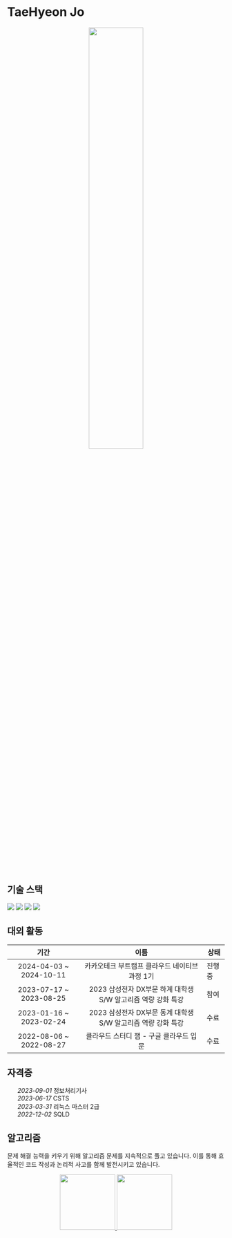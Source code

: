 # TaeHyeon Jo


<div align="center">
  <a href="https://github.com/anuraghazra/convoychat">
    <img height=50% align="center" src="https://github-readme-stats.vercel.app/api/top-langs/?username=49ehyeon42&layout=compact&show_icons=true&theme=dark#gh-dark-mode-only">
  </a>
</div>

## 기술 스택

<div>
  <img src="https://img.shields.io/badge/java-007396?style=for-the-badge&logo=OpenJDK&logoColor=white">
  <img src="https://img.shields.io/badge/springboot-6DB33F?style=for-the-badge&logo=springboot&logoColor=white">
  <img src="https://img.shields.io/badge/Spring Security-6DB33F?style=for-the-badge&logo=Spring Security&logoColor=white">
  <img src="https://img.shields.io/badge/Hibernate-59666C?style=for-the-badge&logo=Hibernate&logoColor=white">
</div>


## 대외 활동

<div align="center">

|           기간          |                             이름                             | 상태    |
|:-----------------------:|:------------------------------------------------------------:|---------|
| 2024-04-03 ~ 2024-10-11 |        카카오테크 부트캠프 클라우드 네이티브 과정 1기        | 진행 중 |
| 2023-07-17 ~ 2023-08-25 | 2023 삼성전자 DX부문 하계 대학생 S/W 알고리즘 역량 강화 특강 | 참여    |
| 2023-01-16 ~ 2023-02-24 | 2023 삼성전자 DX부문 동계 대학생 S/W 알고리즘 역량 강화 특강 | 수료    |
| 2022-08-06 ~ 2022-08-27 |            클라우드 스터디 잼 - 구글 클라우드 입문           | 수료    |
  
</div>

## 자격증

<ul style="list-style-type: none;">
  <li><i>2023-09-01</i> 정보처리기사</li>
  <li><i>2023-06-17</i> CSTS</li>
  <li><i>2023-03-31</i> 리눅스 마스터 2급</li>
  <li><i>2022-12-02</i> SQLD</li>
</ul>

## 알고리즘

문제 해결 능력을 키우기 위해 알고리즘 문제를 지속적으로 풀고 있습니다. 이를 통해 효율적인 코드 작성과 논리적 사고를 함께 발전시키고 있습니다.

<div align="center">
  <a href="https://github.com/anuraghazra/github-readme-stats">
    <img height=128 src="https://github-readme-stats.vercel.app/api/pin/?username=49ehyeon42&repo=algorithm-java&theme=dark#gh-dark-mode-only">
  </a>
  <a href="https://solved.ac/49ehyeon42">
    <img height=128 src="http://mazassumnida.wtf/api/v2/generate_badge?boj=49ehyeon42">
  </a>
</div>
